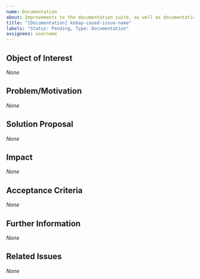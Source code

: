 ```yaml
---
name: Documentation
about: Improvements to the documentation suite, as well as documentation pages and code comments
title: "[Documentation] kebap-cased-issue-name"
labels: "Status: Pending, Type: Documentation"
assignees: username
---
```


<!--
How to use this template:
If there are "multiple little improvement suggestions", you can mention them bundled within a "single issue" because the effort of writing issues should not drastically surpass the effort of resolving them.
Make sure to present each improvement DISTINCTLY from the rest and to use the SAME ORDER of refinements in each section when bundling multiple improvements inside one issue.
However, create a SEPARATE ISSUE for each issue that is concerned with the "documentation suite" itself.

Keep ALL of the text encapsulated in comments, even though it will not be rendered.
ONLY add text in the places that are filled with *None* default and replace *None* with your text.
-->

## Object of Interest
<!--
Describe the documentation (suite) parts that require overwork as specifical as possible.
Where is the documentation, or where are code comments wrong/missing? Where could the documentation suite be improved?
-->
*None*

## Problem/Motivation
<!--
Describe your problem or motivation that caused your documentation request as detailed as possible.
Why does the documentation, or why do code comments seem wrong/incomplete? Why does the documentation suite need improvement?
-->
*None*

## Solution Proposal
<!--
If it is about the documentation suite, describe the solution that you have in mind as detailed as possible. Otherwise, write how you would update the documentation/code comments or at least name the essential points.
How would you formulate the documentation/code comments? How could the documentation suite be improved?
-->
*None*

## Impact
<!--
Describe potential side effects of your solution proposal, which could cause follow-up issues (usually only relevant when suggesting changes to the documentation suite), to the best of your knowledge.
-->
*None*

## Acceptance Criteria
<!--
Specify the acceptance criteria as a task list that contains one or more entries.
e.g.:
  - [ ] Do this
  - [ ] Do that
  ...
-->
*None*

## Further Information
<!--
Add additional helpful, issue-related information, such as, links, screenshots, sketches, considerations, thoughts, etc.
-->
*None*

## Related Issues
<!--
Add a bullet point list of other related issues, in case there are any. In particular, the issue(s) (if you can narrow it/them down) that introduced the need for a documentation request would be helpful.
e.g.:
  - #42
  - #73
  ...
-->
*None*

<!--
Information for contributors about label usage:
        
  - select any number of fitting labels that have a `Flag: ` prefix
  - select any number of fitting labels that have a `For: ` prefix
  - select EXACTLY ONE label that has a `Priority: ` prefix
  - select EXACTLY ONE label that has a `Scope: ` prefix
  - NEVER tamper with the initial `Status: Pending` label when creating an issue
  - NEVER add, remove, or change any associations (or the lack thereof) between an issue and label that has a `Type: ` prefix
        
Look at the label descriptions to grasp their proper usage and pick the most fitting.
If more than one `Type: ` label fits the issue, it is a good indicator that the issue mixes concerns.
You should then split this issue into multiple issues so that each new issue falls EXACTLY INTO ONE category.
-->
